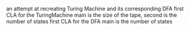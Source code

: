 an attempt at recreating Turing Machine and its corresponding DFA
first CLA for the TuringMachine main is the size of the tape, second is the number of states
first CLA for the DFA main is the number of states
